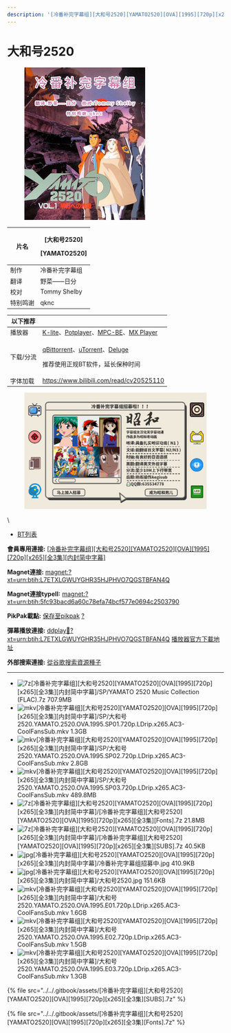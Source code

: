 ```yaml
---
description: '[冷番补完字幕组][大和号2520][YAMATO2520][OVA][1995][720p][x265][全3集][内封简中字幕]'
---
```


# 大和号2520

<figure><img src="../../.gitbook/assets/大和号2520.jpg" alt=""><figcaption></figcaption></figure>

&#x20;

| 片名   | <p>[大和号2520]</p><p>[YAMATO2520]</p> |
| ---- | ----------------------------------- |
| 制作   | 冷番补完字幕组                             |
| 翻译   | 野菜——日分                              |
| 校对   | Tommy Shelby                        |
| 特别鸣谢 | qknc                                |

&#x20;

| 以下推荐  |                                                                                                                                                                                                                                              |
| ----- | -------------------------------------------------------------------------------------------------------------------------------------------------------------------------------------------------------------------------------------------- |
| 播放器   | [K-lite](https://codecguide.com/download_kl.htm)、[Potplayer](https://potplayer.daum.net/)、[MPC-BE](https://sourceforge.net/projects/mpcbe/)、[MX Player](https://www.lanzoui.com/b688551)                                                     |
| 下载/分流 | <p><a href="https://github.com/c0re100/qBittorrent-Enhanced-Edition/releases">qBittorrent</a>、<a href="https://hungryxhz.lanzouu.com/iUAtd058gd4h">uTorrent</a>、<a href="https://deluge-torrent.org/">Deluge</a></p><p>推荐使用正规BT软件，延长保种时间</p> |
| 字体加载  | https://www.bilibili.com/read/cv20525110                                                                                                                                                                                                     |

&#x20;

<figure><img src="../../.gitbook/assets/image (4).png" alt=""><figcaption></figcaption></figure>

\


* [BT列表](https://share.dmhy.org/topics/view/626083_2520_YAMATO2520_OVA_1995_720p_x265_3.html#tabs-1)

**會員專用連接:** [\[冷番补完字幕组\]\[大和号2520\]\[YAMATO2520\]\[OVA\]\[1995\]\[720p\]\[x265\]\[全3集\]\[内封简中字幕\]](https://dl.dmhy.org/2022/12/31/5fc93bacd6a60c78efa74bcf577e0694c2503790.torrent)

**Magnet連接:** [magnet:?xt=urn:btih:L7ETXLGWUYGHR35HJPHVO7QGSTBFAN4Q](https://magnet/?xt=urn:btih:L7ETXLGWUYGHR35HJPHVO7QGSTBFAN4Q\&dn=\&tr=http%3A%2F%2F104.143.10.186%3A8000%2Fannounce\&tr=udp%3A%2F%2F104.143.10.186%3A8000%2Fannounce\&tr=http%3A%2F%2Ftracker.openbittorrent.com%3A80%2Fannounce\&tr=http%3A%2F%2Ftracker3.itzmx.com%3A6961%2Fannounce\&tr=http%3A%2F%2Ftracker4.itzmx.com%3A2710%2Fannounce\&tr=http%3A%2F%2Ftracker.publicbt.com%3A80%2Fannounce\&tr=http%3A%2F%2Ftracker.prq.to%2Fannounce\&tr=http%3A%2F%2Fopen.acgtracker.com%3A1096%2Fannounce\&tr=https%3A%2F%2Ft-115.rhcloud.com%2Fonly_for_ylbud\&tr=http%3A%2F%2Ftracker1.itzmx.com%3A8080%2Fannounce\&tr=http%3A%2F%2Ftracker2.itzmx.com%3A6961%2Fannounce\&tr=udp%3A%2F%2Ftracker1.itzmx.com%3A8080%2Fannounce\&tr=udp%3A%2F%2Ftracker2.itzmx.com%3A6961%2Fannounce\&tr=udp%3A%2F%2Ftracker3.itzmx.com%3A6961%2Fannounce\&tr=udp%3A%2F%2Ftracker4.itzmx.com%3A2710%2Fannounce\&tr=http%3A%2F%2Fnyaa.tracker.wf%3A7777%2Fannounce)

**Magnet連接typeII:** [magnet:?xt=urn:btih:5fc93bacd6a60c78efa74bcf577e0694c2503790](https://magnet/?xt=urn:btih:5fc93bacd6a60c78efa74bcf577e0694c2503790)

**PikPak載點:** [保存至pikpak](https://drive.mypikpak.com/landing?__add_url=magnet:?xt=urn:btih:5fc93bacd6a60c78efa74bcf577e0694c2503790&__source=dmhy&__campaign=detail\&login=oauth) [?](https://www.mypikpak.com/)

**彈幕播放連接:** [ddplay:magnet:?xt=urn:btih:L7ETXLGWUYGHR35HJPHVO7QGSTBFAN4Q](ddplay:magnet:?xt=urn:btih:L7ETXLGWUYGHR35HJPHVO7QGSTBFAN4Q\&dn=\&tr=http%3A%2F%2F104.143.10.186%3A8000%2Fannounce\&tr=udp%3A%2F%2F104.143.10.186%3A8000%2Fannounce\&tr=http%3A%2F%2Ftracker.openbittorrent.com%3A80%2Fannounce\&tr=http%3A%2F%2Ftracker3.itzmx.com%3A6961%2Fannounce\&tr=http%3A%2F%2Ftracker4.itzmx.com%3A2710%2Fannounce\&tr=http%3A%2F%2Ftracker.publicbt.com%3A80%2Fannounce\&tr=http%3A%2F%2Ftracker.prq.to%2Fannounce\&tr=http%3A%2F%2Fopen.acgtracker.com%3A1096%2Fannounce\&tr=https%3A%2F%2Ft-115.rhcloud.com%2Fonly_for_ylbud\&tr=http%3A%2F%2Ftracker1.itzmx.com%3A8080%2Fannounce\&tr=http%3A%2F%2Ftracker2.itzmx.com%3A6961%2Fannounce\&tr=udp%3A%2F%2Ftracker1.itzmx.com%3A8080%2Fannounce\&tr=udp%3A%2F%2Ftracker2.itzmx.com%3A6961%2Fannounce\&tr=udp%3A%2F%2Ftracker3.itzmx.com%3A6961%2Fannounce\&tr=udp%3A%2F%2Ftracker4.itzmx.com%3A2710%2Fannounce\&tr=http%3A%2F%2Fnyaa.tracker.wf%3A7777%2Fannounce) [播放器官方下載地址](http://www.dandanplay.com/?from=dmhy)

**外部搜索連接:** [從谷歌搜索資源種子](https://www.google.com/search?oe=utf-8\&q=5fc93bacd6a60c78efa74bcf577e0694c2503790)

***

* ![7z](https://share.dmhy.org/images/icon/7z.gif)\[冷番补完字幕组]\[大和号2520]\[YAMATO2520]\[OVA]\[1995]\[720p]\[x265]\[全3集]\[内封简中字幕]/SP/YAMATO 2520 Music Collection (FLAC).7z 707.9MB
* ![mkv](https://share.dmhy.org/images/icon/mkv.gif)\[冷番补完字幕组]\[大和号2520]\[YAMATO2520]\[OVA]\[1995]\[720p]\[x265]\[全3集]\[内封简中字幕]/SP/大和号2520.YAMATO.2520.OVA.1995.SP01.720p.LDrip.x265.AC3-CoolFansSub.mkv 1.3GB
* ![mkv](https://share.dmhy.org/images/icon/mkv.gif)\[冷番补完字幕组]\[大和号2520]\[YAMATO2520]\[OVA]\[1995]\[720p]\[x265]\[全3集]\[内封简中字幕]/SP/大和号2520.YAMATO.2520.OVA.1995.SP02.720p.LDrip.x265.AC3-CoolFansSub.mkv 2.8GB
* ![mkv](https://share.dmhy.org/images/icon/mkv.gif)\[冷番补完字幕组]\[大和号2520]\[YAMATO2520]\[OVA]\[1995]\[720p]\[x265]\[全3集]\[内封简中字幕]/SP/大和号2520.YAMATO.2520.OVA.1995.SP03.720p.LDrip.x265.AC3-CoolFansSub.mkv 489.8MB
* ![7z](https://share.dmhy.org/images/icon/7z.gif)\[冷番补完字幕组]\[大和号2520]\[YAMATO2520]\[OVA]\[1995]\[720p]\[x265]\[全3集]\[内封简中字幕]/\[冷番补完字幕组]\[大和号2520]\[YAMATO2520]\[OVA]\[1995]\[720p]\[x265]\[全3集]\[Fonts].7z 21.8MB
* ![7z](https://share.dmhy.org/images/icon/7z.gif)\[冷番补完字幕组]\[大和号2520]\[YAMATO2520]\[OVA]\[1995]\[720p]\[x265]\[全3集]\[内封简中字幕]/\[冷番补完字幕组]\[大和号2520]\[YAMATO2520]\[OVA]\[1995]\[720p]\[x265]\[全3集]\[SUBS].7z 40.5KB
* ![jpg](https://share.dmhy.org/images/icon/jpg.gif)\[冷番补完字幕组]\[大和号2520]\[YAMATO2520]\[OVA]\[1995]\[720p]\[x265]\[全3集]\[内封简中字幕]/冷番补完字幕组招募中.jpg 410.9KB
* ![jpg](https://share.dmhy.org/images/icon/jpg.gif)\[冷番补完字幕组]\[大和号2520]\[YAMATO2520]\[OVA]\[1995]\[720p]\[x265]\[全3集]\[内封简中字幕]/大和号2520.jpg 151.6KB
* ![mkv](https://share.dmhy.org/images/icon/mkv.gif)\[冷番补完字幕组]\[大和号2520]\[YAMATO2520]\[OVA]\[1995]\[720p]\[x265]\[全3集]\[内封简中字幕]/大和号2520.YAMATO.2520.OVA.1995.E01.720p.LDrip.x265.AC3-CoolFansSub.mkv 1.6GB
* ![mkv](https://share.dmhy.org/images/icon/mkv.gif)\[冷番补完字幕组]\[大和号2520]\[YAMATO2520]\[OVA]\[1995]\[720p]\[x265]\[全3集]\[内封简中字幕]/大和号2520.YAMATO.2520.OVA.1995.E02.720p.LDrip.x265.AC3-CoolFansSub.mkv 1.5GB
* ![mkv](https://share.dmhy.org/images/icon/mkv.gif)\[冷番补完字幕组]\[大和号2520]\[YAMATO2520]\[OVA]\[1995]\[720p]\[x265]\[全3集]\[内封简中字幕]/大和号2520.YAMATO.2520.OVA.1995.E03.720p.LDrip.x265.AC3-CoolFansSub.mkv 1.3GB

{% file src="../../.gitbook/assets/[冷番补完字幕组][大和号2520][YAMATO2520][OVA][1995][720p][x265][全3集][SUBS].7z" %}

{% file src="../../.gitbook/assets/[冷番补完字幕组][大和号2520][YAMATO2520][OVA][1995][720p][x265][全3集][Fonts].7z" %}
